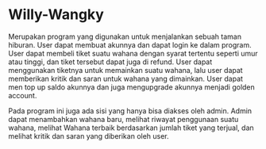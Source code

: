 # Willy-Wangky

Merupakan program yang digunakan untuk menjalankan sebuah taman hiburan. User dapat membuat akunnya dan dapat login ke dalam program. User dapat membeli tiket suatu wahana dengan syarat tertentu seperti umur atau tinggi, dan tiket tersebut dapat juga di refund. User dapat menggunakan tiketnya untuk memainkan suatu wahana, lalu user dapat memberikan kritik dan saran untuk wahana yang dimainkan. User dapat men top up saldo akunnya dan juga mengupgrade akunnya menjadi golden account.

Pada program ini juga ada sisi yang hanya bisa diakses oleh admin. Admin dapat menambahkan wahana baru, melihat riwayat penggunaan suatu wahana, melihat Wahana terbaik berdasarkan jumlah tiket yang terjual, dan melihat kritik dan saran yang diberikan oleh user.

